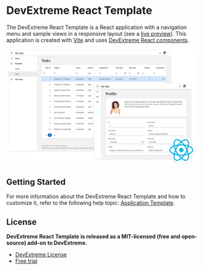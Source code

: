 # DevExtreme React Template

The DevExtreme React Template is a React application with a navigation menu and sample views in a responsive layout (see a [live preview](https://devexpress.github.io/devextreme-react-template)). This application is created with [Vite](https://vite.dev/guide/) and uses [DevExtreme React components](https://js.devexpress.com/Documentation/Guide/React_Components/DevExtreme_React_Components/).

![DevExtreme-React-Template](react-template.png)

## Getting Started

For more information about the DevExtreme React Template and how to customize it, refer to the following help topic: [Application Template](https://js.devexpress.com/Documentation/Guide/React_Components/Application_Template/).

## License

**DevExtreme React Template is released as a MIT-licensed (free and open-source) add-on to DevExtreme.**

- [DevExtreme License](https://js.devexpress.com/Licensing/)
- [Free trial](http://js.devexpress.com/Buy/)